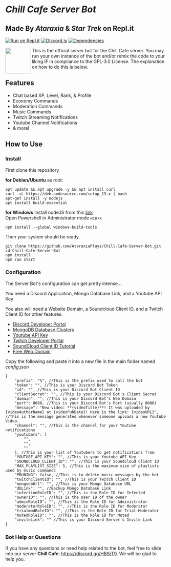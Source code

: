 # *Chill Cafe Server Bot*
## Made By *Ataraxia* & *Star Trek* on Repl.it
[![Run on Repl.it](https://repl.it/badge/github/AtaraxiaPlayz/Chill-Cafe-Server-Bot)](https://repl.it/github/AtaraxiaPlayz/Chill-Cafe-Server-Bot)
[![Discord.js](https://img.shields.io/badge/discord.js-v12.0.0--dev-blue.svg?logo=npm)](https://github.com/discordjs)
[![Dependencies](https://david-dm.org/AtaraxiaPlayz/Chill-Cafe-Server-Bot.svg)](https://david-dm.org/AtaraxiaPlayz/Chill-Cafe-Server-Bot?view=list)

<img align="left" src="https://images-wixmp-ed30a86b8c4ca887773594c2.wixmp.com/f/2400b414-c503-4742-9936-d83e9d087f83/dbfc7gt-749a655c-02e3-4851-a25e-f89cb209589f.gif?token=eyJ0eXAiOiJKV1QiLCJhbGciOiJIUzI1NiJ9.eyJzdWIiOiJ1cm46YXBwOjdlMGQxODg5ODIyNjQzNzNhNWYwZDQxNWVhMGQyNmUwIiwiaXNzIjoidXJuOmFwcDo3ZTBkMTg4OTgyMjY0MzczYTVmMGQ0MTVlYTBkMjZlMCIsIm9iaiI6W1t7InBhdGgiOiJcL2ZcLzI0MDBiNDE0LWM1MDMtNDc0Mi05OTM2LWQ4M2U5ZDA4N2Y4M1wvZGJmYzdndC03NDlhNjU1Yy0wMmUzLTQ4NTEtYTI1ZS1mODljYjIwOTU4OWYuZ2lmIn1dXSwiYXVkIjpbInVybjpzZXJ2aWNlOmZpbGUuZG93bmxvYWQiXX0.XhxoHNXvGnDYn8_n41rTrYWDb-OnWQfZZEN6ietlwg8" width="80">
This is the official server bot for the Chill Cafe server. You may run your own instance of the bot and/or remix the code to your liking IF in compliance to the GPL-3.0 License. The explanation on how to do this is below. 

## Features
* Chat based XP, Level, Rank, & Profile
* Economy Commands
* Moderation Commands
* Music Commands
* Twitch Streaming Notifications
* Youtube Channel Notifications
* & more!

## How to Use
### Install
First clone this repository

**for Debian/Ubuntu** 
as root:
```
apt update && apt upgrade -y && apt install curl
curl -sL https://deb.nodesource.com/setup_13.x | bash -
apt-get install -y nodejs
apt install build-essential 
```
**for Windows**
Install nodeJS from this [link](https://nodejs.org/en/)  
Open Powershell in Administrator mode `win+x`
``` 
npm install --global windows-build-tools
```
Then your system should be ready.  
```
git clone https://github.com/AtaraxiaPlayz/Chill-Cafe-Server-Bot.git
cd Chill-Cafe-Server-Bot
npm install
npm run start
```

### Configuration
The Server Bot's configuration can get pretty intense...  

You need a Discord Application, Mongo Database Link, and a Youtube API Key

You also will need a Website Domain, a Soundcloud Client ID, and a Twitch Client ID for other features.

* [Discord Developer Portal](https://discordapp.com/developers/applications/) 
* [MongoDB Database Clusters](https://www.mongodb.com/cloud/atlas) 
* [Youtube API Key](https://developers.google.com/youtube/v3/getting-started) 
* [Twitch Developer Portal](https://dev.twitch.tv/) 
* [SoundCloud Client ID Tutorial](https://www.youtube.com/watch?v=DdDqV0NrSOg) 
* [Free Web Domain](https://www.freenom.com/en/index.html?) 

Copy the following and paste it into a new file in the main folder named *config.json*
```
{
    "prefix": "%", //This is the prefix used to call the bot
    "token": "", //This is your Discord Bot Token
    "id": "", //This is your Discord Bot Client ID
    "clientSecret": "", //This is your Discord Bot's Client Secret
    "domain": "", //This is your Discord Bot's Web Domain
    "port": 8080, //This is your Discord Bot's Port (usually 8080)
    "message": "New video: **{videoTitle}**! It was uploaded by {videoAuthorName} at {videoPubDate}! Here is the link: {videoURL}", //This is the message generated whenever someone uploads a new Youtube Video.
    "channel": "", //This is the channel for your Youtube notifications
    "youtubers": [
        "",
        "",
        ""
    ], //This is your list of Youtubers to get notifications from
    "YOUTUBE_API_KEY": "", //This is your Youtube API Key
    "SOUNDCLOUD_CLIENT_ID": "", //This is your SoundCloud Client ID
    "MAX_PLAYLIST_SIZE": 5, //This is the maximum size of playlists used by music commands 
    "PRUNING": false, //This is to delete music messages by the bot
    "twitchClientId": "", //This is your Twitch Client ID
    "mongodbUrl": "", //This is your Mongo Database URL
    "dbLink": "", //Backup Mongo Database Link
    "infectionRoleID": "", //This is the Role ID for Infected
    "ownerID": "", //This is the User ID of the owner
    "adminRoleID": "", //This is the Role ID for Administrator
    "moderatorRoleID": "", //This is the Role ID for Moderator
    "trialmodRoleID": "", //This is the Role ID for Trial-Moderator
    "mutedRoleID": "", //This is the Role ID for Muted
    "inviteLink": "" //This is your Discord Server's Invite Link
}
```

### Bot Help or Questions
If you have any questions or need help related to the bot, feel free to slide into our server **Chill Cafe**: https://discord.gg/HBSrT9. We will be glad to help you.
